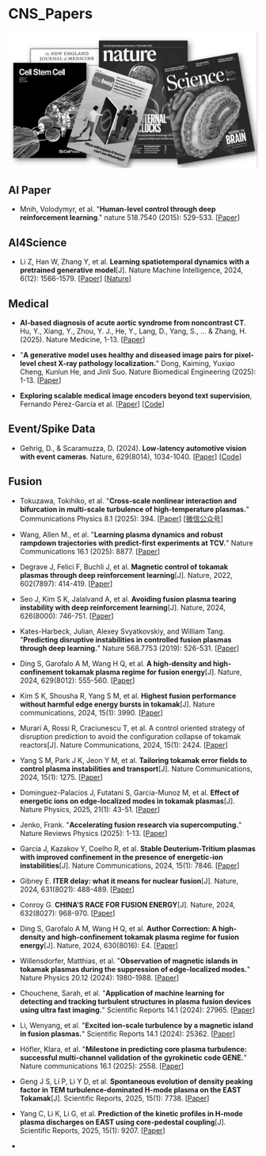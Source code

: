 # CNS_Papers 

<img src="https://github.com/Event-AHU/CNS_Papers/blob/main/cns.webp" width="600">




## AI Paper 
* Mnih, Volodymyr, et al. "**Human-level control through deep reinforcement learning**." nature 518.7540 (2015): 529-533.
  [[Paper](https://www.nature.com/articles/s41586-024-07024-9.pdf)] 


## AI4Science 

* Li Z, Han W, Zhang Y, et al. **Learning spatiotemporal dynamics with a pretrained generative model**[J]. Nature Machine Intelligence, 2024, 6(12): 1566-1579.
  [[Paper](https://www.researchsquare.com/article/rs-4183330/v1)]
  [[Nature](https://www.nature.com/articles/s42256-024-00938-z)]


## Medical 

* **AI-based diagnosis of acute aortic syndrome from noncontrast CT**. Hu, Y., Xiang, Y., Zhou, Y. J., He, Y., Lang, D., Yang, S., ... & Zhang, H. (2025).  Nature Medicine, 1-13. 
  [[Paper](https://www.nature.com/articles/s41591-025-03916-z.pdf)]

* "**A generative model uses healthy and diseased image pairs for pixel-level chest X-ray pathology localization.**" Dong, Kaiming, Yuxiao Cheng, Kunlun He, and Jinli Suo. 
  Nature Biomedical Engineering (2025): 1-13.
  [[Paper](https://www.nature.com/articles/s41551-025-01456-y)]

* **Exploring scalable medical image encoders beyond text supervision**, Fernando Pérez-García et al.
  [[Paper](https://www.nature.com/articles/s42256-024-00965-w)]
  [[Code](https://arxiv.org/abs/2401.10815)]

 




## Event/Spike Data 
* Gehrig, D., & Scaramuzza, D. (2024). **Low-latency automotive vision with event cameras**. Nature, 629(8014), 1034-1040.
  [[Paper](https://www.nature.com/articles/s41586-024-07409-w.pdf)]
  [[Code](https://github.com/uzh-rpg/dsec-det)]




## Fusion 


* Tokuzawa, Tokihiko, et al. "**Cross-scale nonlinear interaction and bifurcation in multi-scale turbulence of high-temperature plasmas.**" Communications Physics 8.1 (2025): 394.
  [[Paper](https://www.nature.com/articles/s42005-025-02245-4.pdf)] 
  [[微信公众号](https://mp.weixin.qq.com/s?__biz=MzkyNjM4MzY3MA==&mid=2247485934&idx=1&sn=bc71bff260c4b87b13abb96eb288facd&chksm=c23962b7f54eeba1ce5cb6826d237da9d77bf891b4311058ae8dcd96349427d4cc2ab2e681d1&cur_album_id=3893653784794382342&scene=189#wechat_redirect)] 

* Wang, Allen M., et al. "**Learning plasma dynamics and robust rampdown trajectories with predict-first experiments at TCV.**" Nature Communications 16.1 (2025): 8877.
  [[Paper](https://www.nature.com/articles/s41467-025-63917-x)] 

* Degrave J, Felici F, Buchli J, et al. **Magnetic control of tokamak plasmas through deep reinforcement learning**[J]. Nature, 2022, 602(7897): 414-419.
  [[Paper](https://www.nature.com/articles/s41586-021-04301-9.pdf)]

* Seo J, Kim S K, Jalalvand A, et al. **Avoiding fusion plasma tearing instability with deep reinforcement learning**[J]. Nature, 2024, 626(8000): 746-751.
  [[Paper](https://www.nature.com/articles/s41586-024-07024-9.pdf)]

* Kates-Harbeck, Julian, Alexey Svyatkovskiy, and William Tang. "**Predicting disruptive instabilities in controlled fusion plasmas through deep learning.**" Nature 568.7753 (2019): 526-531.
  [[Paper](https://www.nature.com/articles/s41586-019-1116-4)]

* Ding S, Garofalo A M, Wang H Q, et al. **A high-density and high-confinement tokamak plasma regime for fusion energy**[J]. Nature, 2024, 629(8012): 555-560.
  [[Paper](https://www.nature.com/articles/s41586-024-07313-3)]

* Kim S K, Shousha R, Yang S M, et al. **Highest fusion performance without harmful edge energy bursts in tokamak**[J]. Nature communications, 2024, 15(1): 3990.
  [[Paper](https://www.nature.com/articles/s41467-024-48415-w.pdf)]

* Murari A, Rossi R, Craciunescu T, et al. A control oriented strategy of disruption prediction to avoid the configuration collapse of tokamak reactors[J]. Nature Communications, 2024, 15(1): 2424.
  [[Paper](https://www.nature.com/articles/s41467-024-46242-7.pdf)]

* Yang S M, Park J K, Jeon Y M, et al. **Tailoring tokamak error fields to control plasma instabilities and transport**[J]. Nature Communications, 2024, 15(1): 1275.
  [[Paper](https://www.nature.com/articles/s41467-024-45454-1.pdf)]

* Dominguez-Palacios J, Futatani S, Garcia-Munoz M, et al. **Effect of energetic ions on edge-localized modes in tokamak plasmas**[J]. Nature Physics, 2025, 21(1): 43-51.
  [[Paper](https://www.nature.com/articles/s41567-024-02715-6)]

* Jenko, Frank. "**Accelerating fusion research via supercomputing.**" Nature Reviews Physics (2025): 1-13.
  [[Paper](https://www.nature.com/articles/s42254-025-00837-1)]

* Garcia J, Kazakov Y, Coelho R, et al. **Stable Deuterium-Tritium plasmas with improved confinement in the presence of energetic-ion instabilities**[J]. Nature Communications, 2024, 15(1): 7846.
  [[Paper](https://www.nature.com/articles/s41467-024-52182-z.pdf)]

* Gibney E. **ITER delay: what it means for nuclear fusion**[J]. Nature, 2024, 631(8021): 488-489.
  [[Paper](https://www.nature.com/articles/d41586-024-02247-2.pdf)]

* Conroy G. **CHINA’S RACE FOR FUSION ENERGY**[J]. Nature, 2024, 632(8027): 968-970.
  [[Paper](https://www.nature.com/articles/d41586-024-02759-x)]

* Ding S, Garofalo A M, Wang H Q, et al. **Author Correction: A high-density and high-confinement tokamak plasma regime for fusion energy**[J]. Nature, 2024, 630(8016): E4.
  [[Paper](https://pmc.ncbi.nlm.nih.gov/articles/PMC11168918/)]

* Willensdorfer, Matthias, et al. "**Observation of magnetic islands in tokamak plasmas during the suppression of edge-localized modes.**" Nature Physics 20.12 (2024): 1980-1988.
  [[Paper](https://www.nature.com/articles/s41567-024-02666-y.pdf)]

* Chouchene, Sarah, et al. "**Application of machine learning for detecting and tracking turbulent structures in plasma fusion devices using ultra fast imaging.**" Scientific Reports 14.1 (2024): 27965.
  [[Paper](https://www.nature.com/articles/s41598-024-79251-z.pdf)]

* Li, Wenyang, et al. "**Excited ion-scale turbulence by a magnetic island in fusion plasmas.**" Scientific Reports 14.1 (2024): 25362.
  [[Paper](https://www.nature.com/articles/s41598-024-75268-6.pdf)]

* Höfler, Klara, et al. "**Milestone in predicting core plasma turbulence: successful multi-channel validation of the gyrokinetic code GENE.**" Nature communications 16.1 (2025): 2558.
  [[Paper](https://www.nature.com/articles/s41467-025-56997-2.pdf)]

* Geng J S, Li P, Li Y D, et al. **Spontaneous evolution of density peaking factor in TEM turbulence-dominated H-mode plasma on the EAST Tokamak**[J]. Scientific Reports, 2025, 15(1): 7738.
  [[Paper](https://www.nature.com/articles/s41598-025-91363-8.pdf)]

* Yang C, Li K, Li G, et al. **Prediction of the kinetic profiles in H-mode plasma discharges on EAST using core-pedestal coupling**[J]. Scientific Reports, 2025, 15(1): 9207.
  [[Paper](https://www.nature.com/articles/s41598-025-93919-0.pdf)]

* 
 









